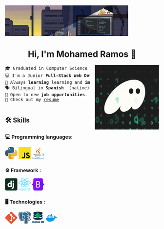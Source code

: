 <img src="./assets/wallpaper/wallpaper.png" style="max-height: 100px; width: 80%; object-fit: cover;" 
         alt="Banner">

<div align="center">
<h1>Hi, I'm Mohamed Ramos 👋</h1>
</div>

<picture> 
<img src="./assets/gif/code.gif" width="210px" height="" style="margin-left: 15px;" align="right">
</picture>

<pre>
🎓 Graduated in Computer Science at <a href="https://tec.mx/en">Tecnologico de Monterrey</a>
💻 I'm a Junior <strong>Full-Stack Web Developer</strong>
🧠 Always <strong>learning </strong>learning and <strong>improving</strong> skills
🗣 Bilingual in <strong>Spanish </strong> (native) and <strong>English</strong>
🚀 Open to new <strong>job opportunities</strong>.
📄 Check out my <a href="./resume/CV MRN English.pdf">resume</a>

</pre>

##  🛠️ Skills

###  💻 Programming languages: 
<div>
  <img src="./assets/Languages/python.png" alt="Alt text" width="40" height="40">
  <img src="./assets/Languages/javascript.png" alt="Alt text" width="40" height="40">
  <img src="./assets/Languages/java.png" alt="Alt text" width="40" height="40">
</div>

### ⚙️  Framework : 
<div>
 <img src="./assets/Frameworks/django.png" alt="Alt text" width="40" height="40">
<img src="./assets/Frameworks/react.png" alt="Alt text" width="40" height="40">
<img src="./assets/Frameworks/bootstrap.png" alt="Alt text" width="40" height="40"> 
</div>

### 🖥️ Technologies :  
<div>
  <img src="./assets/Technologies/git.png" alt="Alt text" width="40" height="40">
  <img src="./assets/Technologies/postgresql.png" alt="Alt text" width="40" height="40">
  <img src="./assets/Technologies/mongodb.png" alt="Alt text" width="40" height="40">
  <img src="./assets/Technologies/docker.png" alt="Alt text" width="40" height="40">
</div>
